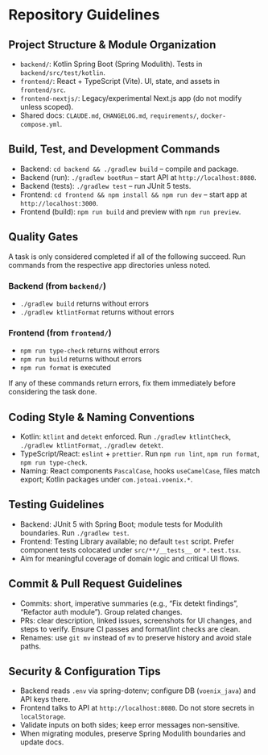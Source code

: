 # Repository Guidelines

## Project Structure & Module Organization
- `backend/`: Kotlin Spring Boot (Spring Modulith). Tests in `backend/src/test/kotlin`.
- `frontend/`: React + TypeScript (Vite). UI, state, and assets in `frontend/src`.
- `frontend-nextjs/`: Legacy/experimental Next.js app (do not modify unless scoped).
- Shared docs: `CLAUDE.md`, `CHANGELOG.md`, `requirements/`, `docker-compose.yml`.

## Build, Test, and Development Commands
- Backend: `cd backend && ./gradlew build` – compile and package.
- Backend (run): `./gradlew bootRun` – start API at `http://localhost:8080`.
- Backend (tests): `./gradlew test` – run JUnit 5 tests.
- Frontend: `cd frontend && npm install && npm run dev` – start app at `http://localhost:3000`.
- Frontend (build): `npm run build` and preview with `npm run preview`.

## Quality Gates
A task is only considered completed if all of the following succeed. Run commands from the respective app directories unless noted.

### Backend (from `backend/`)
- `./gradlew build` returns without errors
- `./gradlew ktlintFormat` returns without errors

### Frontend (from `frontend/`)
- `npm run type-check` returns without errors
- `npm run build` returns without errors
- `npm run format` is executed

If any of these commands return errors, fix them immediately before considering the task done.

## Coding Style & Naming Conventions
- Kotlin: `ktlint` and `detekt` enforced. Run `./gradlew ktlintCheck`, `./gradlew ktlintFormat`, `./gradlew detekt`.
- TypeScript/React: `eslint` + `prettier`. Run `npm run lint`, `npm run format`, `npm run type-check`.
- Naming: React components `PascalCase`, hooks `useCamelCase`, files match export; Kotlin packages under `com.jotoai.voenix.*`.

## Testing Guidelines
- Backend: JUnit 5 with Spring Boot; module tests for Modulith boundaries. Run `./gradlew test`.
- Frontend: Testing Library available; no default `test` script. Prefer component tests colocated under `src/**/__tests__` or `*.test.tsx`.
- Aim for meaningful coverage of domain logic and critical UI flows.

## Commit & Pull Request Guidelines
- Commits: short, imperative summaries (e.g., “Fix detekt findings”, “Refactor auth module”). Group related changes.
- PRs: clear description, linked issues, screenshots for UI changes, and steps to verify. Ensure CI passes and format/lint checks are clean.
- Renames: use `git mv` instead of `mv` to preserve history and avoid stale paths.

## Security & Configuration Tips
- Backend reads `.env` via spring-dotenv; configure DB (`voenix_java`) and API keys there.
- Frontend talks to API at `http://localhost:8080`. Do not store secrets in `localStorage`.
- Validate inputs on both sides; keep error messages non-sensitive.
- When migrating modules, preserve Spring Modulith boundaries and update docs.
